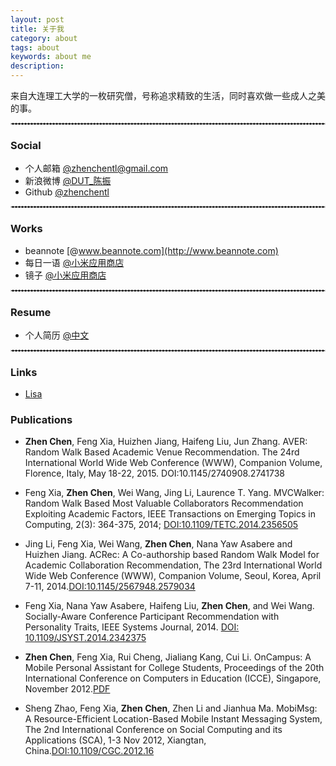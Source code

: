 ```yaml
---
layout: post
title: 关于我
category: about
tags: about
keywords: about me
description:
---
```


来自大连理工大学的一枚研究僧，号称追求精致的生活，同时喜欢做一些成人之美的事。

<hr style="border : 1px dashed #d9d9d9;" />

### Social

- 个人邮箱 [@zhenchentl@gmail.com](mailto:zhenchentl@gmail.com)
- 新浪微博 [@DUT_陈振](http://weibo.com/markchentl)
- Github [@zhenchentl](https://github.com/zhenchentl)

<hr style="border : 1px dashed #d9d9d9;" />

### Works

- beannote [@www.beannote.com](http://www.beannote.com)
- 每日一语 [@小米应用商店](http://app.mi.com/detail/61735)
- 镜子 [@小米应用商店](http://app.mi.com/detail/82085)

<hr style="border : 1px dashed #d9d9d9;" />

### Resume

- 个人简历 [@中文](./DamonChenResumeFull.pdf)

<hr style="border : 1px dashed #d9d9d9;" />

### Links

- [Lisa](http://www.ruxia.me)

### Publications

- **Zhen Chen**, Feng Xia, Huizhen Jiang, Haifeng Liu, Jun Zhang. AVER: Random Walk Based Academic Venue Recommendation. The 24rd International World Wide Web Conference (WWW), Companion Volume, Florence, Italy, May 18-22, 2015. DOI:10.1145/2740908.2741738

- Feng Xia, **Zhen Chen**, Wei Wang, Jing Li, Laurence T. Yang. MVCWalker: Random Walk Based Most Valuable Collaborators Recommendation Exploiting Academic Factors, IEEE Transactions on Emerging Topics in Computing, 2(3): 364-375, 2014; [DOI:10.1109/TETC.2014.2356505](http://ieeexplore.ieee.org/xpl/articleDetails.jsp?arnumber=6894550)

- Jing Li, Feng Xia, Wei Wang, **Zhen Chen**, Nana Yaw Asabere and Huizhen Jiang. ACRec: A Co-authorship based Random Walk Model for Academic Collaboration Recommendation, The 23rd International World Wide Web Conference (WWW), Companion Volume, Seoul, Korea, April 7-11, 2014.[DOI:10.1145/2567948.2579034](http://dl.acm.org/citation.cfm?id=2579034)

- Feng Xia, Nana Yaw Asabere, Haifeng Liu, **Zhen Chen**, and Wei Wang. Socially-Aware Conference Participant Recommendation with Personality Traits, IEEE Systems Journal, 2014. [DOI: 10.1109/JSYST.2014.2342375](http://ieeexplore.ieee.org/xpl/articleDetails.jsp?arnumber=6877610)

- **Zhen Chen**, Feng Xia, Rui Cheng, Jialiang Kang, Cui Li. OnCampus: A Mobile Personal Assistant for College Students, Proceedings of the 20th International Conference on Computers in Education (ICCE), Singapore, November 2012.[PDF](http://140.115.135.84/uploaded/filemanager/3aef1c0b-aa72-4cc4-9642-48ce099ac485.pdf#page=29)

- Sheng Zhao, Feng Xia, **Zhen Chen**, Zhen Li and Jianhua Ma. MobiMsg: A Resource-Efficient Location-Based Mobile Instant Messaging System, The 2nd International Conference on Social Computing and its Applications (SCA), 1-3 Nov 2012, Xiangtan, China.[DOI:10.1109/CGC.2012.16](http://ieeexplore.ieee.org/xpls/abs_all.jsp?arnumber=6382858)
